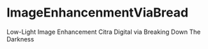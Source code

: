 # ImageEnhancenmentViaBread
Low-Light Image Enhancement Citra Digital via Breaking Down The Darkness 
